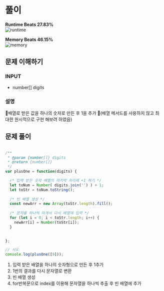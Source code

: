 # 풀이

**Runtime Beats 27.83%**  
![runtime](https://user-images.githubusercontent.com/108773192/236736475-cbe5b948-8ead-444e-b886-dd9842e8e212.svg)

**Memory Beats 46.15%**  
![memory](https://user-images.githubusercontent.com/108773192/236736486-05416759-cabd-4419-b531-0d70ac4ffa8e.svg)

## 문제 이해하기

### INPUT
- number[] digits

### 설명
🚩배열로 받은 값을 하나의 숫자로 만든 후 1을 추가 
🚩(배열 메서드를 사용하지 않고 최대한 원시적으로 구현 해보려 하였음)


## 문제 풀이
~~~javascript

/**
 * @param {number[]} digits
 * @return {number[]}
 */
var plusOne = function(digits) {

  /* 입력 받은 숫자 배열의 마지막 자리에 +1 하기 */
  let toNum = Number( digits.join('') ) + 1; 
  let toStr = toNum.toString();
  
  /* 빈 배열 생성 */
  const newArr = new Array(toStr.length).fill();
  
  /* 문자를 하나씩 따개서 다시 배열에 입력 */
  for (let i = 0; i < toStr.length; i++) {
    newArr[i] = Number(toStr[i]);
  }

  
};

// 시도
console.log(plusOne([9]));

~~~

1. 입력 받은 배열을 하나의 숫자형으로 만든 후 1추가
2. 1번의 결과를 다시 문자열로 변환 
3. 빈 배열 생성 
4. for반복문으로 index를 이용해 문자열을 하나씩 추출 후 빈 배열에 추가
